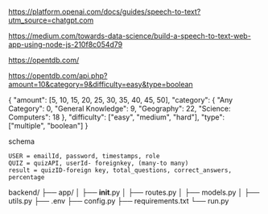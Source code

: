
https://platform.openai.com/docs/guides/speech-to-text?utm_source=chatgpt.com

https://medium.com/towards-data-science/build-a-speech-to-text-web-app-using-node-js-210f8c054d79

https://opentdb.com/

https://opentdb.com/api.php?amount=10&category=9&difficulty=easy&type=boolean

{
  "amount": [5, 10, 15, 20, 25, 30, 35, 40, 45, 50],
  "category": {
    "Any Category": 0,
    "General Knowledge": 9,
    "Geography": 22,
    "Science: Computers": 18
  },
  "difficulty": ["easy", "medium", "hard"],
  "type": ["multiple", "boolean"]
}


schema

    USER = emailId, password, timestamps, role
    QUIZ = quizAPI, userId- foreignkey, (many-to many)
    result = quizID-foreign key, total_questions, correct_answers, percentage


backend/
├── app/
│   ├── __init__.py
│   ├── routes.py
│   ├── models.py
│   ├── utils.py
├── .env
├── config.py
├── requirements.txt
└── run.py




